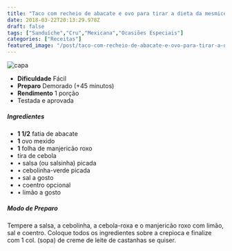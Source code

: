 ```yaml
---
title: "Taco com recheio de abacate e ovo para tirar a dieta da mesmice. Veja como fazer!"
date: 2018-03-22T20:13:29.978Z
draft: false
tags: ["Sanduíche","Cru","Mexicana","Ocasiões Especiais"]
categories: ["Receitas"]
featured_image: "/post/taco-com-recheio-de-abacate-e-ovo-para-tirar-a-dieta-da-mesmice-veja-como-fazer.b7781d12.jpg"
---
```


![capa](/post/taco-com-recheio-de-abacate-e-ovo-para-tirar-a-dieta-da-mesmice-veja-como-fazer.b7781d12.jpg)

*   **Dificuldade** Fácil
*   **Preparo** Demorado (+45 minutos)
*   **Rendimento** 1 porção
*   Testada e aprovada
    

##### Ingredientes

*   **1 1/2** fatia de abacate
*   **1** ovo mexido
*   **1** folha de manjericão roxo
*   tira de cebola
*   • salsa (ou salsinha) picada
*   • cebolinha-verde picada
*   • sal a gosto
*   • coentro opcional
*   • limão a gosto

##### Modo de Preparo

Tempere a salsa, a cebolinha, a cebola-roxa e o manjericão roxo com limão, sal e coentro. Coloque todos os ingredientes sobre a crepioca e finalize com 1 col. (sopa) de creme de leite de castanhas se quiser.
